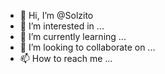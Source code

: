 - 👋 Hi, I’m @Solzito
- 👀 I’m interested in ...
- 🌱 I’m currently learning ...
- 💞️ I’m looking to collaborate on ...
- 📫 How to reach me ...

<!---
Solzito/Solzito is a ✨ special ✨ repository because its `README.md` (this file) appears on your GitHub profile.
You can click the Preview link to take a look at your changes.
--->
